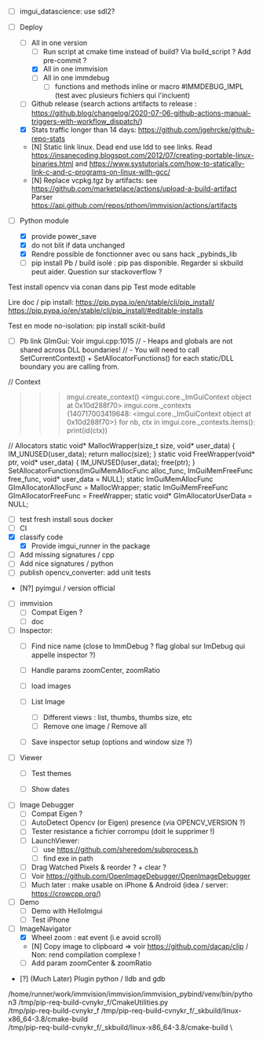 * [ ] imgui_datascience: use sdl2?

* [ ] Deploy
  * [ ] All in one version
    * [ ] Run script at cmake time instead of build? Via build_script ? Add pre-commit ?
    * [X] All in one immvision
    * [ ] All in one immdebug
      * [ ] functions and methods inline or macro #IMMDEBUG_IMPL (test avec plusieurs fichiers qui l'incluent)
  * [ ] Github release (search actions artifacts to release : https://github.blog/changelog/2020-07-06-github-actions-manual-triggers-with-workflow_dispatch/)
  * [x] Stats traffic longer than 14 days: https://github.com/jgehrcke/github-repo-stats
  * [N] Static link linux. Dead end
    use ldd to see links. Read https://insanecoding.blogspot.com/2012/07/creating-portable-linux-binaries.html and https://www.systutorials.com/how-to-statically-link-c-and-c-programs-on-linux-with-gcc/
  * [N] Replace vcpkg.tgz by artifacts: see https://github.com/marketplace/actions/upload-a-build-artifact
    Parser https://api.github.com/repos/pthom/immvision/actions/artifacts

* [ ] Python module
  * [X] provide power_save
  * [X] do not blit if data unchanged
  * [X] Rendre possible de fonctionner avec ou sans hack _pybinds_lib
  * [ ] pip install
    Pb / build isolé : pip pas disponible. Regarder si skbuild peut aider. Question sur stackoverflow ?

Test install opencv via conan dans pip
Test mode editable

Lire doc / pip install: https://pip.pypa.io/en/stable/cli/pip_install/
    https://pip.pypa.io/en/stable/cli/pip_install/#editable-installs

Test en mode no-isolation:
  pip install scikit-build

* [ ] Pb link GImGui: 
Voir imgui.cpp:1015
// - Heaps and globals are not shared across DLL boundaries!
// - You will need to call SetCurrentContext() + SetAllocatorFunctions() for each static/DLL boundary you are calling from.

// Context
>>> imgui.create_context()
<imgui.core._ImGuiContext object at 0x10d288f70>
>>> imgui.core._contexts
{140717003419648: <imgui.core._ImGuiContext object at 0x10d288f70>}
for nb, ctx in imgui.core._contexts.items(): print(id(ctx))

// Allocators
static void*   MallocWrapper(size_t size, void* user_data)    { IM_UNUSED(user_data); return malloc(size); }
static void    FreeWrapper(void* ptr, void* user_data)        { IM_UNUSED(user_data); free(ptr); }
SetAllocatorFunctions(ImGuiMemAllocFunc alloc_func, ImGuiMemFreeFunc free_func, void* user_data = NULL);
static ImGuiMemAllocFunc    GImAllocatorAllocFunc = MallocWrapper;
static ImGuiMemFreeFunc     GImAllocatorFreeFunc = FreeWrapper;
static void*                GImAllocatorUserData = NULL;


  * [ ] test fresh install sous docker
  * [ ] CI
  * [X] classify code
    * [X] Provide imgui_runner in the package
  * [ ] Add missing signatures / cpp
  * [ ] Add nice signatures / python
  * [ ] publish opencv_converter: add unit tests
  * [N?] pyimgui / version official

* [ ] immvision
  * [ ] Compat Eigen ?
  * [ ] doc
  
* [ ] Inspector:
  * [ ] Find nice name (close to ImmDebug ? flag global sur ImDebug qui appelle inspector ?)
  * [ ] Handle params zoomCenter, zoomRatio
  * [ ] load images
  * [ ] List Image
    * [ ] Different views : list, thumbs, thumbs size, etc
    * [ ] Remove one image / Remove all
  * [ ] Save inspector setup (options and window size ?)


* [ ] Viewer
  * [ ] Test themes
  * [ ] Show dates


* [ ] Image Debugger
  * [ ] Compat Eigen ?
  * [ ] AutoDetect Opencv (or Eigen) presence (via OPENCV_VERSION ?)
  * [ ] Tester resistance a fichier corrompu (doit le supprimer !) 
  * [ ] LaunchViewer: 
    * [ ] use https://github.com/sheredom/subprocess.h
    * [ ] find exe in path
  * [ ] Drag Watched Pixels & reorder ? + clear ?
  * [ ] Voir https://github.com/OpenImageDebugger/OpenImageDebugger
  * [ ] Much later : make usable on iPhone & Android (idea / server: https://crowcpp.org/) 

* [ ] Demo
  * [ ] Demo with HelloImgui
  * [ ] Test iPhone

* [ ] ImageNavigator
  * [X] Wheel zoom : eat event (i.e avoid scroll)
  * [N] Copy image to clipboard => voir https://github.com/dacap/clip / Non: rend compilation complexe !
  * [ ] Add param zoomCenter & zoomRatio

* [?] (Much Later) Plugin python / lldb and gdb 


/home/runner/work/immvision/immvision/immvision_pybind/venv/bin/python3 /tmp/pip-req-build-cvnykr_f/CmakeUtilities.py \
/tmp/pip-req-build-cvnykr_f /tmp/pip-req-build-cvnykr_f/_skbuild/linux-x86_64-3.8/cmake-build \
/tmp/pip-req-build-cvnykr_f/_skbuild/linux-x86_64-3.8/cmake-build \
